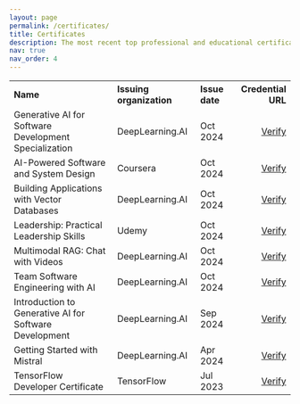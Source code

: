 ```yaml
---
layout: page
permalink: /certificates/
title: Certificates
description: The most recent top professional and educational certificates are listed.
nav: true
nav_order: 4
---
```


<table style="width: 100%; border-collapse: collapse;">
  <tr>
    <th style="text-align: left;">Name</th>
    <th style="text-align: left;">Issuing organization</th>
    <th style="text-align: left;">Issue date</th>
    <th style="text-align: right;">Credential URL</th>
  </tr>
  <tr>
    <td>Generative AI for Software Development Specialization</td>
    <td>DeepLearning.AI</td>
    <td>Oct 2024</td>
    <td style="text-align: right;"><a href="https://www.coursera.org/account/accomplishments/specialization/ZEGUDMHSWGNN" target="_blank">Verify</a></td>
  </tr>
  <tr>
    <td>AI-Powered Software and System Design</td>
    <td>Coursera</td>
    <td>Oct 2024</td>
    <td style="text-align: right;"><a href="https://www.coursera.org/account/accomplishments/verify/QVCNCXNPO4VY" target="_blank">Verify</a></td>
  </tr>
  <tr>
    <td>Building Applications with Vector Databases</td>
    <td>DeepLearning.AI</td>
    <td>Oct 2024</td>
    <td style="text-align: right;"><a href="https://learn.deeplearning.ai/accomplishments/6078c7fb-bbdd-4950-8a1a-b51996ba2a7f" target="_blank">Verify</a></td>
  </tr>
  <tr>
    <td>Leadership: Practical Leadership Skills</td>
    <td>Udemy</td>
    <td>Oct 2024</td>
    <td style="text-align: right;"><a href="https://udemy-certificate.s3.amazonaws.com/pdf/UC-3a6d94a3-b9c3-4d97-8226-90d2c1b91131.pdf" target="_blank">Verify</a></td>
  </tr>
  <tr>
    <td>Multimodal RAG: Chat with Videos</td>
    <td>DeepLearning.AI</td>
    <td>Oct 2024</td>
    <td style="text-align: right;"><a href="https://learn.deeplearning.ai/accomplishments/0f2487d0-b912-41aa-9b9a-1e8655508cc5" target="_blank">Verify</a></td>
  </tr>
  <tr>
    <td>Team Software Engineering with AI</td>
    <td>DeepLearning.AI</td>
    <td>Oct 2024</td>
    <td style="text-align: right;"><a href="https://www.coursera.org/account/accomplishments/verify/5IIEQYJ5OBKF" target="_blank">Verify</a></td>
  </tr>
  <tr>
    <td>Introduction to Generative AI for Software Development</td>
    <td>DeepLearning.AI</td>
    <td>Sep 2024</td>
    <td style="text-align: right;"><a href="https://www.coursera.org/account/accomplishments/verify/HO5VGO7WO314" target="_blank">Verify</a></td>
  </tr>
  <tr>
    <td>Getting Started with Mistral</td>
    <td>DeepLearning.AI</td>
    <td>Apr 2024</td>
    <td style="text-align: right;"><a href="https://learn.deeplearning.ai/accomplishments/4c5c4b19-7206-4b5b-9ae1-a44523718066?usp=sharing" target="_blank">Verify</a></td>
  </tr>
  <tr>
    <td>TensorFlow Developer Certificate</td>
    <td>TensorFlow</td>
    <td>Jul 2023</td>
    <td style="text-align: right;"><a href="https://www.credential.net/10851b80-60a6-4fc8-b807-43cb25b378d1#gs.gla8y6" target="_blank">Verify</a></td>
  </tr>

  <!-- Add more certificates as needed -->
</table>
